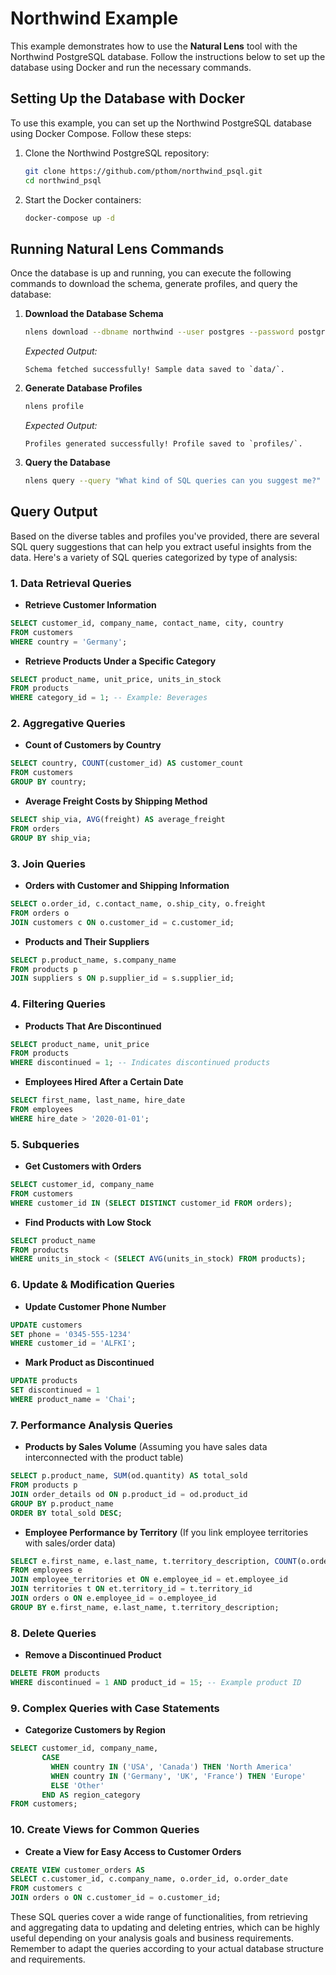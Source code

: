 # Northwind Example

This example demonstrates how to use the **Natural Lens** tool with the Northwind PostgreSQL database. Follow the instructions below to set up the database using Docker and run the necessary commands.

## Setting Up the Database with Docker

To use this example, you can set up the Northwind PostgreSQL database using Docker Compose. Follow these steps:

1. Clone the Northwind PostgreSQL repository:

   ```bash
   git clone https://github.com/pthom/northwind_psql.git
   cd northwind_psql
   ```

2. Start the Docker containers:
   ```bash
   docker-compose up -d
   ```

## Running Natural Lens Commands

Once the database is up and running, you can execute the following commands to download the schema, generate profiles, and query the database:

1. **Download the Database Schema**

   ```bash
   nlens download --dbname northwind --user postgres --password postgres --host localhost --port 55432
   ```

   _Expected Output:_

   ```
   Schema fetched successfully! Sample data saved to `data/`.
   ```

2. **Generate Database Profiles**

   ```bash
   nlens profile
   ```

   _Expected Output:_

   ```
   Profiles generated successfully! Profile saved to `profiles/`.
   ```

3. **Query the Database**
   ```bash
   nlens query --query "What kind of SQL queries can you suggest me?"
   ```

## Query Output

Based on the diverse tables and profiles you've provided, there are several SQL query suggestions that can help you extract useful insights from the data. Here's a variety of SQL queries categorized by type of analysis:

### 1. **Data Retrieval Queries**

- **Retrieve Customer Information**

```sql
SELECT customer_id, company_name, contact_name, city, country
FROM customers
WHERE country = 'Germany';
```

- **Retrieve Products Under a Specific Category**

```sql
SELECT product_name, unit_price, units_in_stock
FROM products
WHERE category_id = 1; -- Example: Beverages
```

### 2. **Aggregative Queries**

- **Count of Customers by Country**

```sql
SELECT country, COUNT(customer_id) AS customer_count
FROM customers
GROUP BY country;
```

- **Average Freight Costs by Shipping Method**

```sql
SELECT ship_via, AVG(freight) AS average_freight
FROM orders
GROUP BY ship_via;
```

### 3. **Join Queries**

- **Orders with Customer and Shipping Information**

```sql
SELECT o.order_id, c.contact_name, o.ship_city, o.freight
FROM orders o
JOIN customers c ON o.customer_id = c.customer_id;
```

- **Products and Their Suppliers**

```sql
SELECT p.product_name, s.company_name
FROM products p
JOIN suppliers s ON p.supplier_id = s.supplier_id;
```

### 4. **Filtering Queries**

- **Products That Are Discontinued**

```sql
SELECT product_name, unit_price
FROM products
WHERE discontinued = 1; -- Indicates discontinued products
```

- **Employees Hired After a Certain Date**

```sql
SELECT first_name, last_name, hire_date
FROM employees
WHERE hire_date > '2020-01-01';
```

### 5. **Subqueries**

- **Get Customers with Orders**

```sql
SELECT customer_id, company_name
FROM customers
WHERE customer_id IN (SELECT DISTINCT customer_id FROM orders);
```

- **Find Products with Low Stock**

```sql
SELECT product_name
FROM products
WHERE units_in_stock < (SELECT AVG(units_in_stock) FROM products);
```

### 6. **Update & Modification Queries**

- **Update Customer Phone Number**

```sql
UPDATE customers
SET phone = '0345-555-1234'
WHERE customer_id = 'ALFKI';
```

- **Mark Product as Discontinued**

```sql
UPDATE products
SET discontinued = 1
WHERE product_name = 'Chai';
```

### 7. **Performance Analysis Queries**

- **Products by Sales Volume**
  (Assuming you have sales data interconnected with the product table)

```sql
SELECT p.product_name, SUM(od.quantity) AS total_sold
FROM products p
JOIN order_details od ON p.product_id = od.product_id
GROUP BY p.product_name
ORDER BY total_sold DESC;
```

- **Employee Performance by Territory**
  (If you link employee territories with sales/order data)

```sql
SELECT e.first_name, e.last_name, t.territory_description, COUNT(o.order_id) AS total_orders
FROM employees e
JOIN employee_territories et ON e.employee_id = et.employee_id
JOIN territories t ON et.territory_id = t.territory_id
JOIN orders o ON e.employee_id = o.employee_id
GROUP BY e.first_name, e.last_name, t.territory_description;
```

### 8. **Delete Queries**

- **Remove a Discontinued Product**

```sql
DELETE FROM products
WHERE discontinued = 1 AND product_id = 15; -- Example product ID
```

### 9. **Complex Queries with Case Statements**

- **Categorize Customers by Region**

```sql
SELECT customer_id, company_name,
       CASE
         WHEN country IN ('USA', 'Canada') THEN 'North America'
         WHEN country IN ('Germany', 'UK', 'France') THEN 'Europe'
         ELSE 'Other'
       END AS region_category
FROM customers;
```

### 10. **Create Views for Common Queries**

- **Create a View for Easy Access to Customer Orders**

```sql
CREATE VIEW customer_orders AS
SELECT c.customer_id, c.company_name, o.order_id, o.order_date
FROM customers c
JOIN orders o ON c.customer_id = o.customer_id;
```

These SQL queries cover a wide range of functionalities, from retrieving and aggregating data to updating and deleting entries, which can be highly useful depending on your analysis goals and business requirements. Remember to adapt the queries according to your actual database structure and requirements.
